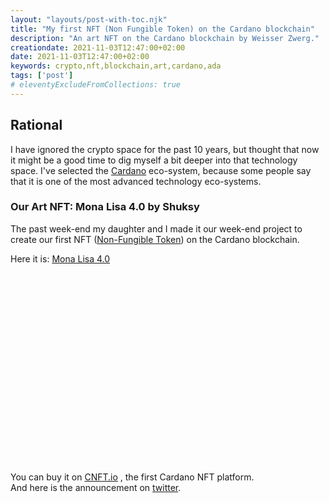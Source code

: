 ```yaml
---
layout: "layouts/post-with-toc.njk"
title: "My first NFT (Non Fungible Token) on the Cardano blockchain"
description: "An art NFT on the Cardano blockchain by Weisser Zwerg."
creationdate: 2021-11-03T12:47:00+02:00
date: 2021-11-03T12:47:00+02:00
keywords: crypto,nft,blockchain,art,cardano,ada
tags: ['post']
# eleventyExcludeFromCollections: true
---
```


## Rational

I have ignored the crypto space for the past 10 years, but thought that now it might be a good time to dig myself a bit deeper into that technology
space. I've selected the [Cardano](https://docs.cardano.org/) eco-system, because some people say that it is one of the most advanced technology
eco-systems.

### Our Art NFT: Mona Lisa 4.0 by Shuksy

The past week-end my daughter and I made it our week-end project to create our first NFT ([Non-Fungible
Token](https://en.wikipedia.org/wiki/Non-fungible_token)) on the Cardano blockchain.

Here it is: [Mona Lisa 4.0](https://pool.pm/9a093f9c42ebe91b440af75e5554818e2805b5c6358ae5efe2478cf0.MonaLisa40)<br>
<img src="https://infura-ipfs.io/ipfs/QmbwQ72qzhsCejs2xH1Vi64jsoBW17eMUziajhR45tYUCQ" alt="" style="object-fit: contain; flex: 1 1 0%; max-width: 1478px; max-height: 637px; min-height: 318px; image-rendering: pixelated;">

You can buy it on [CNFT.io](https://cnft.io/token/618143693ff43a2e406e459c) <!-- https://cnft.io/marketplace?verified=false&st=mona%20lisa%204.0 -->,
the first Cardano NFT platform.<br>
And here is the announcement on [twitter](https://twitter.com/cs2243/status/1455867471668330507).


